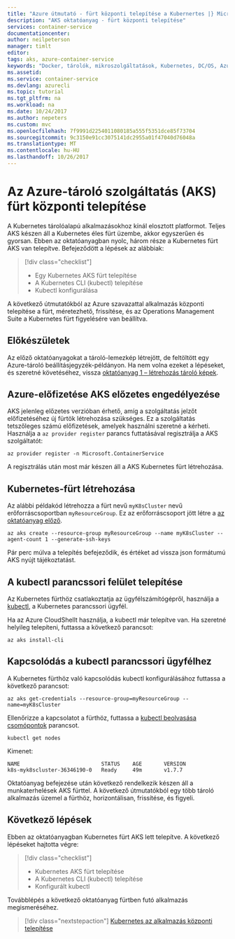 ```yaml
---
title: "Azure útmutató - fürt központi telepítése a Kubernertes |} Microsoft Docs"
description: "AKS oktatóanyag - fürt központi telepítése"
services: container-service
documentationcenter: 
author: neilpeterson
manager: timlt
editor: 
tags: aks, azure-container-service
keywords: "Docker, tárolók, mikroszolgáltatások, Kubernetes, DC/OS, Azure"
ms.assetid: 
ms.service: container-service
ms.devlang: azurecli
ms.topic: tutorial
ms.tgt_pltfrm: na
ms.workload: na
ms.date: 10/24/2017
ms.author: nepeters
ms.custom: mvc
ms.openlocfilehash: 7f9991d2254011080185a555f5351dce85f73704
ms.sourcegitcommit: 9c3150e91cc3075141dc2955a01f47040d76048a
ms.translationtype: MT
ms.contentlocale: hu-HU
ms.lasthandoff: 10/26/2017
---
```

# <a name="deploy-an-azure-container-service-aks-cluster"></a>Az Azure-tároló szolgáltatás (AKS) fürt központi telepítése

A Kubernetes tárolóalapú alkalmazásokhoz kínál elosztott platformot. Teljes AKS készen áll a Kubernetes éles fürt üzembe, akkor egyszerűen és gyorsan. Ebben az oktatóanyagban nyolc, három része a Kubernetes fürt AKS van telepítve. Befejeződött a lépések az alábbiak:

> [!div class="checklist"]
> * Egy Kubernetes AKS fürt telepítése
> * A Kubernetes CLI (kubectl) telepítése
> * Kubectl konfigurálása

A következő útmutatókból az Azure szavazattal alkalmazás központi telepítése a fürt, méretezhető, frissítése, és az Operations Management Suite a Kubernetes fürt figyelésére van beállítva.

## <a name="before-you-begin"></a>Előkészületek

Az előző oktatóanyagokat a tároló-lemezkép létrejött, de feltöltött egy Azure-tároló beállításjegyzék-példányon. Ha nem volna ezeket a lépéseket, és szeretné követéséhez, vissza [oktatóanyag 1 – létrehozás tároló képek](./tutorial-kubernetes-prepare-app.md).

## <a name="enabling-aks-preview-for-your-azure-subscription"></a>Azure-előfizetése AKS előzetes engedélyezése
AKS jelenleg előzetes verzióban érhető, amíg a szolgáltatás jelzőt előfizetéséhez új fürtök létrehozása szükséges. Ez a szolgáltatás tetszőleges számú előfizetések, amelyek használni szeretné a kérheti. Használja a `az provider register` parancs futtatásával regisztrálja a AKS szolgáltatót:

```azurecli-interactive
az provider register -n Microsoft.ContainerService
```

A regisztrálás után most már készen áll a AKS Kubernetes fürt létrehozása.

## <a name="create-kubernetes-cluster"></a>Kubernetes-fürt létrehozása

Az alábbi példakód létrehozza a fürt nevű `myK8sCluster` nevű erőforráscsoportban `myResourceGroup`. Ez az erőforráscsoport jött létre a [az oktatóanyag előző](./tutorial-kubernetes-prepare-acr.md).

```azurecli
az aks create --resource-group myResourceGroup --name myK8sCluster --agent-count 1 --generate-ssh-keys
```

Pár perc múlva a telepítés befejeződik, és értéket ad vissza json formátumú AKS nyújt tájékoztatást.

## <a name="install-the-kubectl-cli"></a>A kubectl parancssori felület telepítése

Az Kubernetes fürthöz csatlakoztatja az ügyfélszámítógépről, használja a [kubectl](https://kubernetes.io/docs/user-guide/kubectl/), a Kubernetes parancssori ügyfél.

Ha az Azure CloudShellt használja, a kubectl már telepítve van. Ha szeretné helyileg telepíteni, futtassa a következő parancsot:

```azurecli
az aks install-cli
```

## <a name="connect-with-kubectl"></a>Kapcsolódás a kubectl parancssori ügyfélhez

A Kubernetes fürthöz való kapcsolódás kubectl konfigurálásához futtassa a következő parancsot:

```azurecli
az aks get-credentials --resource-group=myResourceGroup --name=myK8sCluster
```

Ellenőrizze a kapcsolatot a fürthöz, futtassa a [kubectl beolvasása csomópontok](https://kubernetes.io/docs/user-guide/kubectl/v1.6/#get) parancsot.

```azurecli
kubectl get nodes
```

Kimenet:

```
NAME                          STATUS    AGE       VERSION
k8s-myk8scluster-36346190-0   Ready     49m       v1.7.7
```

Oktatóanyag befejezése után következő rendelkezik készen áll a munkaterhelések AKS fürttel. A következő útmutatókból egy több tároló alkalmazás üzemel a fürthöz, horizontálisan, frissítése, és figyeli.

## <a name="next-steps"></a>Következő lépések

Ebben az oktatóanyagban Kubernetes fürt AKS lett telepítve. A következő lépéseket hajtotta végre:

> [!div class="checklist"]
> * Kubernetes AKS fürt telepítése
> * A Kubernetes CLI (kubectl) telepítése
> * Konfigurált kubectl

Továbblépés a következő oktatóanyag fürtben futó alkalmazás megismeréséhez.

> [!div class="nextstepaction"]
> [Kubernetes az alkalmazás központi telepítése](./tutorial-kubernetes-deploy-application.md)
